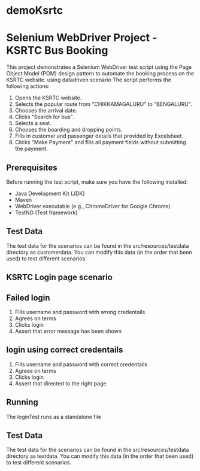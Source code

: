 # demoKsrtc
# Selenium WebDriver Project - KSRTC Bus Booking

This project demonstrates a Selenium WebDriver test script using the Page Object Model (POM) design pattern to automate the booking process on the KSRTC website. using datadriven scenario
The script performs the following actions:

1. Opens the KSRTC website.
2. Selects the popular route from "CHIKKAMAGALURU" to "BENGALURU".
3. Chooses the arrival date.
4. Clicks "Search for bus".
5. Selects a seat.
6. Chooses the boarding and dropping points.
7. Fills in customer and passenger details that provided by Excelsheet.
8. Clicks "Make Payment" and fills all payment fields without submitting the payment.

## Prerequisites

Before running the test script, make sure you have the following installed:

- Java Development Kit (JDK)
- Maven
- WebDriver executable (e.g., ChromeDriver for Google Chrome)
- TestNG (Test framework)

  
## Test Data
The test data for the scenarios can be found in the src/resources/testdata directory as customerdata. You can modify this data (in the order that been used) to test different scenarios.

## KSRTC Login page scenario 
## Failed login 
1. Fills username and password with wrong credentails 
2. Agrees on terms
3. Clicks login
4. Assert that error message has been shown
    
## login using correct credentails
1. Fills username and password with correct credentails 
2. Agrees on terms
3. Clicks login
4. Assert that directed to the right page

## Running 
The loginTest runs as a standalone file

## Test Data
The test data for the scenarios can be found in the src/resources/testdata directory as testdata. You can modify this data (in the order that been used) to test different scenarios.

   
